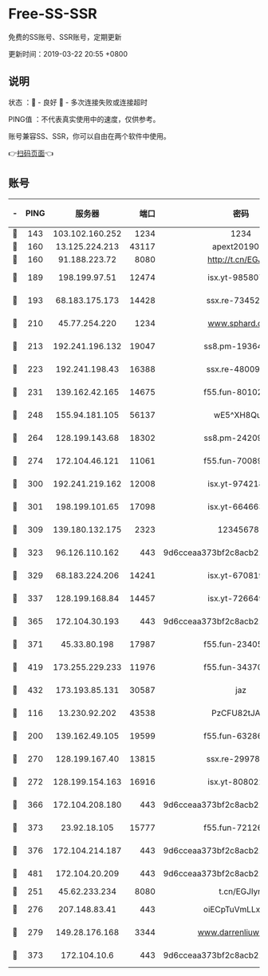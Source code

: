 # Free-SS-SSR

免费的SS账号、SSR账号，定期更新

更新时间：2019-03-22 20:55 +0800

## 说明

状态     ：🙂 - 良好 🙁 - 多次连接失败或连接超时

PING值   ：不代表真实使用中的速度，仅供参考。

账号兼容SS、SSR，你可以自由在两个软件中使用。

👉[扫码页面](https://liesauer.github.io/Free-SS-SSR/)👈

## 账号

|-|PING|服务器|端口|密码|加密方式|区域|
|:----:|:----:|:-----:|-----:|:----:|:----:|:----:|
|🙂|143|103.102.160.252|1234|1234|rc4-md5|JP|
|🙂|160|13.125.224.213|43117|apext2019005|chacha20|KR|
|🙂|160|91.188.223.72|8080|http://t.cn/EGJIyrl|rc4-md5|RU|
|🙂|189|198.199.97.51|12474|isx.yt-98580755|aes-256-cfb|US|
|🙂|193|68.183.175.173|14428|ssx.re-73452986|aes-256-cfb|US|
|🙂|210|45.77.254.220|1234|www.sphard.com|aes-256-cfb|SG|
|🙂|213|192.241.196.132|19047|ss8.pm-19364994|aes-256-cfb|US|
|🙂|223|192.241.198.43|16388|ssx.re-48009112|aes-256-cfb|US|
|🙂|231|139.162.42.165|14675|f55.fun-80102385|aes-256-cfb|SG|
|🙂|248|155.94.181.105|56137|wE5^XH8Quw|aes-256-cfb|US|
|🙂|264|128.199.143.68|18302|ss8.pm-24209175|aes-256-cfb|SG|
|🙂|274|172.104.46.121|11061|f55.fun-70089612|aes-256-cfb|SG|
|🙂|300|192.241.219.162|12008|isx.yt-97421893|aes-256-cfb|US|
|🙂|301|198.199.101.65|17098|isx.yt-66466374|aes-256-cfb|US|
|🙂|309|139.180.132.175|2323|123456789|aes-256-cfb|SG|
|🙂|323|96.126.110.162|443|9d6cceaa373bf2c8acb22e60b6a58be6|aes-256-cfb|US|
|🙂|329|68.183.224.206|14241|isx.yt-67081924|aes-256-cfb|SG|
|🙂|337|128.199.168.84|14457|isx.yt-72664924|aes-256-cfb|SG|
|🙂|365|172.104.30.193|443|9d6cceaa373bf2c8acb22e60b6a58be6|aes-256-cfb|US|
|🙂|371|45.33.80.198|17987|f55.fun-23405054|aes-256-cfb|US|
|🙂|419|173.255.229.233|11976|f55.fun-34370951|aes-256-cfb|US|
|🙂|432|173.193.85.131|30587|jaz|aes-256-cfb|US|
|🙂|116|13.230.92.202|43538|PzCFU82tJAdZ|aes-256-cfb|JP|
|🙂|200|139.162.49.105|19599|f55.fun-63286751|aes-256-cfb|SG|
|🙂|270|128.199.167.40|13815|ssx.re-29978832|aes-256-cfb|SG|
|🙂|272|128.199.154.163|16916|isx.yt-80802221|aes-256-cfb|SG|
|🙂|366|172.104.208.180|443|9d6cceaa373bf2c8acb22e60b6a58be6|aes-256-cfb|US|
|🙂|373|23.92.18.105|15777|f55.fun-72126030|aes-256-cfb|US|
|🙂|376|172.104.214.187|443|9d6cceaa373bf2c8acb22e60b6a58be6|aes-256-cfb|US|
|🙂|481|172.104.20.209|443|9d6cceaa373bf2c8acb22e60b6a58be6|aes-256-cfb|US|
|🙁|251|45.62.233.234|8080|t.cn/EGJIyrl|rc4-md5|CA|
|🙁|276|207.148.83.41|443|oiECpTuVmLLxk4Ts|aes-256-cfb|AU|
|🙁|279|149.28.176.168|3344|www.darrenliuwei.com|aes-256-cfb|AU|
|🙁|373|172.104.10.6|443|9d6cceaa373bf2c8acb22e60b6a58be6|aes-256-cfb|US|
